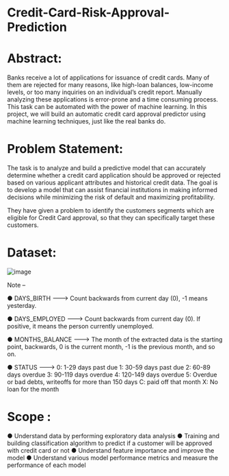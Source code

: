 # Credit-Card-Risk-Approval-Prediction

# Abstract:
Banks receive a lot of applications for issuance of credit cards. Many of them are rejected for many reasons, like high-loan balances, low-income levels, or too many inquiries on an individual’s credit report. Manually analyzing these applications is error-prone and a time consuming process. This task can be automated with the power of machine learning. In this project, we will build an automatic credit card approval predictor using machine learning techniques, just like the real banks do. 

# Problem Statement:
The task is to analyze and build a predictive model that can accurately determine whether a credit card application should be approved or rejected based on various applicant attributes and historical credit data. The goal is to develop a model that can assist financial institutions in making informed decisions while minimizing the risk of default and maximizing profitability. 
 
They have given a problem to identify the customers segments which are eligible for Credit Card approval, so that they can specifically target these customers. 

# Dataset:
![image](https://github.com/user-attachments/assets/3c8349e6-08bc-4c10-974d-85ddd9a80a69)


 
Note – 

●	DAYS_BIRTH ---> Count backwards from current day (0), -1 means yesterday.

●	DAYS_EMPLOYED ---> Count backwards from current day (0). If positive, it means the person currently unemployed.

●	MONTHS_BALANCE ---> The month of the extracted data is the starting point, backwards, 0 is the current month, -1 is the previous month, and so on. 

●	STATUS ---> 0: 1-29 days past due 1: 30-59 days past due 2: 60-89 days overdue 3: 90-119 days overdue 4: 120-149 days overdue 5: Overdue or bad debts, writeoffs for more than 150 days C: paid off that month X: No loan for the month 

# Scope :

●	Understand data by performing exploratory data analysis 
●	Training and building classification algorithm to predict if a customer will be approved with credit card or not 
●	Understand feature importance and improve the model 
●	Understand various model performance metrics and measure the performance of each model 


